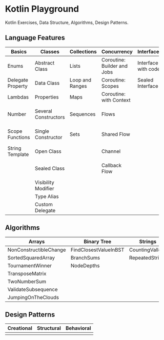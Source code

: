 # Kotlin Playground

Kotlin Exercises, Data Structure, Algorithms, Design Patterns.

## Language Features

| Basics            | Classes              | Collections     | Concurrency                 | Interfaces          | Functions                    |
|-------------------|----------------------|-----------------|-----------------------------|---------------------|------------------------------|
| Enums             | Abstract Class       | Lists           | Coroutine: Builder and Jobs | Interface with code | Infix Function               | 
| Delegate Property | Data Class           | Loop and Ranges | Coroutine: Scopes           | Sealed Interface    | Local Function               |
| Lambdas           | Properties           | Maps            | Coroutine: with Context     |                     | Operator Overloading         |
| Number            | Several Constructors | Sequences       | Flows                       |                     | Lambdas with Receivers       |
| Scope Functions   | Single Constructor   | Sets            | Shared Flow                 |                     | Extension Function Companion |
| String Template   | Open Class           |                 | Channel                     |                     | Extension Property           |
|                   | Sealed Class         |                 | Callback Flow               |                     | Inline, Noinline, Crossline  |
|                   | Visibility Modifier  |                 |                             |                     | Reified                      |
|                   | Type Alias           |                 |                             |                     | Contracts                    |
|                   | Custom Delegate      |                 |                             |                     | TailRec                      |


## Algorithms 

| Arrays                 | Binary Tree           | Strings         |
|------------------------|-----------------------|-----------------|
| NonConstructibleChange | FindClosestValueInBST | CountingValleys |
| SortedSquaredArray     | BranchSums            | RepeatedString  |
| TournamentWinner       | NodeDepths            |                 |
| TransposeMatrix        |                       |                 |
| TwoNumberSum           |                       |                 |
| ValidateSubsequence    |                       |                 |
| JumpingOnTheClouds     |                       |                 |

## Design Patterns

| Creational | Structural | Behavioral |
|------------|------------|------------|
|            |            |            |


